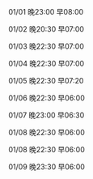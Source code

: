 



01/01   晚23:00 早08:00



01/02   晚20:30 早07:00



01/03   晚22:30 早07:00



01/04   晚22:30 早07:00



01/05   晚22:30 早07:20



01/06   晚22:30 早06:00



01/07   晚23:00 早06:30



01/08   晚22:30 早06:00



01/08   晚22:30 早06:00



01/09   晚23:30 早06:00
